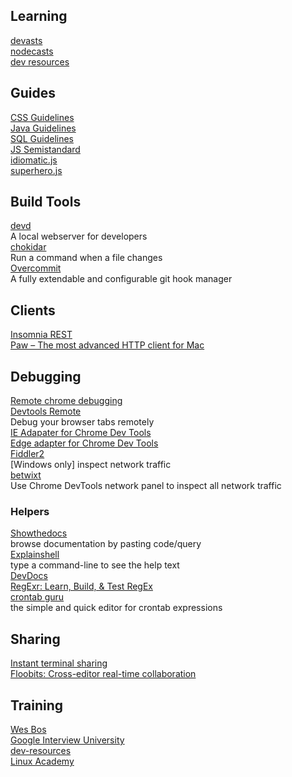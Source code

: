 
## Learning

[devasts](https://www.devcasts.io)  
[nodecasts](https://courses.nodecasts.io/courses)  
[dev resources](https://github.com/Ibrahim-Islam/dev-resource)  

## Guides

[CSS Guidelines](http://cssguidelin.es/)  
[Java Guidelines](https://google.github.io/styleguide/javaguide.html)  
[SQL Guidelines](http://www.sqlstyle.guide/)  
[JS Semistandard](https://github.com/Flet/semistandard)  
[idiomatic.js](https://github.com/rwaldron/idiomatic.js)  
[superhero.js](http://superherojs.com/)  

## Build Tools
[devd ](https://github.com/cortesi/devd)  
A local webserver for developers  
[chokidar](https://github.com/kimmobrunfeldt/chokidar-cli)  
Run a command when a file changes  
[Overcommit](https://github.com/brigade/overcommit)  
A fully extendable and configurable git hook manager  

## Clients
[Insomnia REST](https://insomnia.rest/)  
[Paw – The most advanced HTTP client for Mac](https://luckymarmot.com/paw)   


## Debugging

[Remote chrome debugging](https://developer.chrome.com/devtools/docs/debugging-clients#chrome-remote-interface)  
[Devtools Remote](https://devtoolsremote.com/)  
Debug your browser tabs remotely  
[IE Adapater for Chrome Dev Tools](https://github.com/Microsoft/IEDiagnosticsAdapter)  
[Edge adapter for Chrome Dev Tools](https://github.com/Microsoft/edge-diagnostics-adapter)  
[Fiddler2](https://www.telerik.com/download/fiddler/fiddler2)  
[Windows only] inspect network traffic  
[betwixt](https://github.com/kdzwinel/betwixt)  
Use Chrome DevTools network panel to inspect all network traffic  

### Helpers
[Showthedocs](http://showthedocs.com/)  
browse documentation by pasting code/query  
[Explainshell](http://www.explainshell.com/)  
type a command-line to see the help text  
[DevDocs](http://devdocs.io/)  
[RegExr: Learn, Build, & Test RegEx](http://regexr.com/)  
[crontab guru](http://crontab.guru)  
the simple and quick editor for crontab expressions  

## Sharing
[Instant terminal sharing](https://tmate.io/)  
[Floobits: Cross-editor real-time collaboration](https://floobits.com/) 

## Training
[Wes Bos](http://wesbos.com/courses/)  
[Google Interview University](https://github.com/jwasham/google-interview-university)  
[dev-resources](https://github.com/Ibrahim-Islam/dev-resource)  
[Linux Academy](https://linuxacademy.com/)  

